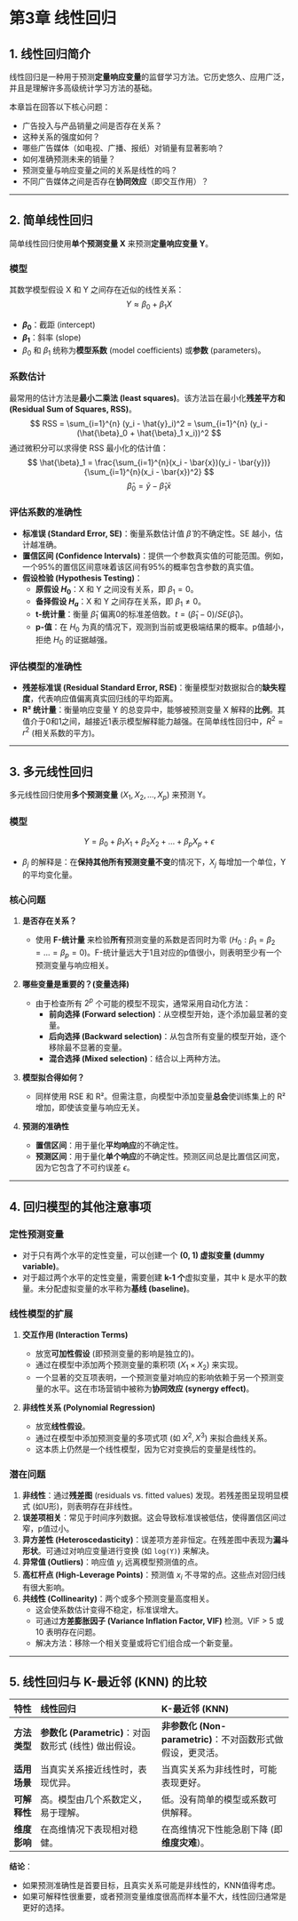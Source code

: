 # 第3章 线性回归

## 1. 线性回归简介

线性回归是一种用于预测**定量响应变量**的监督学习方法。它历史悠久、应用广泛，并且是理解许多高级统计学习方法的基础。

本章旨在回答以下核心问题：
* 广告投入与产品销量之间是否存在关系？
* 这种关系的强度如何？
* 哪些广告媒体（如电视、广播、报纸）对销量有显著影响？
* 如何准确预测未来的销量？
* 预测变量与响应变量之间的关系是线性的吗？
* 不同广告媒体之间是否存在**协同效应**（即交互作用）？

---

## 2. 简单线性回归

简单线性回归使用**单个预测变量 X** 来预测**定量响应变量 Y**。

### 模型
其数学模型假设 X 和 Y 之间存在近似的线性关系：
$$ Y \approx \beta_0 + \beta_1 X $$
-   **$\beta_0$**：截距 (intercept)
-   **$\beta_1$**：斜率 (slope)
-   $\beta_0$ 和 $\beta_1$ 统称为**模型系数** (model coefficients) 或**参数** (parameters)。

### 系数估计
最常用的估计方法是**最小二乘法 (least squares)**。该方法旨在最小化**残差平方和 (Residual Sum of Squares, RSS)**。
$$ RSS = \sum_{i=1}^{n} (y_i - \hat{y}_i)^2 = \sum_{i=1}^{n} (y_i - (\hat{\beta}_0 + \hat{\beta}_1 x_i))^2 $$
通过微积分可以求得使 RSS 最小化的估计值：
$$ \hat{\beta}_1 = \frac{\sum_{i=1}^{n}(x_i - \bar{x})(y_i - \bar{y})}{\sum_{i=1}^{n}(x_i - \bar{x})^2} $$
$$ \hat{\beta}_0 = \bar{y} - \hat{\beta}_1 \bar{x} $$

### 评估系数的准确性
-   **标准误 (Standard Error, SE)**：衡量系数估计值 $\hat{\beta}$ 的不确定性。SE 越小，估计越准确。
-   **置信区间 (Confidence Intervals)**：提供一个参数真实值的可能范围。例如，一个95%的置信区间意味着该区间有95%的概率包含参数的真实值。
-   **假设检验 (Hypothesis Testing)**：
    -   **原假设 $H_0$**：X 和 Y 之间没有关系，即 $\beta_1 = 0$。
    -   **备择假设 $H_a$**：X 和 Y 之间存在关系，即 $\beta_1 \neq 0$。
    -   **t-统计量**：衡量 $\hat{\beta}_1$ 偏离0的标准差倍数。$t = (\hat{\beta}_1 - 0) / SE(\hat{\beta}_1)$。
    -   **p-值**：在 $H_0$ 为真的情况下，观测到当前或更极端结果的概率。p值越小，拒绝 $H_0$ 的证据越强。

### 评估模型的准确性
-   **残差标准误 (Residual Standard Error, RSE)**：衡量模型对数据拟合的**缺失程度**，代表响应值偏离真实回归线的平均距离。
-   **R² 统计量**：衡量响应变量 Y 的总变异中，能够被预测变量 X 解释的**比例**。其值介于0和1之间，越接近1表示模型解释能力越强。在简单线性回归中，$R^2 = r^2$ (相关系数的平方)。

---

## 3. 多元线性回归

多元线性回归使用**多个预测变量** ($X_1, X_2, \dots, X_p$) 来预测 Y。

### 模型
$$ Y = \beta_0 + \beta_1 X_1 + \beta_2 X_2 + \dots + \beta_p X_p + \epsilon $$
-   $\beta_j$ 的解释是：在**保持其他所有预测变量不变**的情况下，$X_j$ 每增加一个单位，Y 的平均变化量。

### 核心问题
1.  **是否存在关系？**
    -   使用 **F-统计量** 来检验**所有**预测变量的系数是否同时为零 ($H_0: \beta_1 = \beta_2 = \dots = \beta_p = 0$)。F-统计量远大于1且对应的p值很小，则表明至少有一个预测变量与响应相关。

2.  **哪些变量是重要的？(变量选择)**
    -   由于检查所有 $2^p$ 个可能的模型不现实，通常采用自动化方法：
        -   **前向选择 (Forward selection)**：从空模型开始，逐个添加最显著的变量。
        -   **后向选择 (Backward selection)**：从包含所有变量的模型开始，逐个移除最不显著的变量。
        -   **混合选择 (Mixed selection)**：结合以上两种方法。

3.  **模型拟合得如何？**
    -   同样使用 RSE 和 R²。但需注意，向模型中添加变量**总会**使训练集上的 R² 增加，即使该变量与响应无关。

4.  **预测的准确性**
    -   **置信区间**：用于量化**平均响应**的不确定性。
    -   **预测区间**：用于量化**单个响应**的不确定性。预测区间总是比置信区间宽，因为它包含了不可约误差 $\epsilon$。

---

## 4. 回归模型的其他注意事项

### 定性预测变量
-   对于只有两个水平的定性变量，可以创建一个 **(0, 1) 虚拟变量 (dummy variable)**。
-   对于超过两个水平的定性变量，需要创建 **k-1 个**虚拟变量，其中 k 是水平的数量。未分配虚拟变量的水平称为**基线 (baseline)**。

### 线性模型的扩展
1.  **交互作用 (Interaction Terms)**
    -   放宽**可加性假设** (即预测变量的影响是独立的)。
    -   通过在模型中添加两个预测变量的乘积项 ($X_1 \times X_2$) 来实现。
    -   一个显著的交互项表明，一个预测变量对响应的影响依赖于另一个预测变量的水平。这在市场营销中被称为**协同效应 (synergy effect)**。

2.  **非线性关系 (Polynomial Regression)**
    -   放宽**线性假设**。
    -   通过在模型中添加预测变量的多项式项 (如 $X^2, X^3$) 来拟合曲线关系。
    -   这本质上仍然是一个线性模型，因为它对变换后的变量是线性的。

### 潜在问题
1.  **非线性**：通过**残差图** (residuals vs. fitted values) 发现。若残差图呈现明显模式 (如U形)，则表明存在非线性。
2.  **误差项相关**：常见于时间序列数据。这会导致标准误被低估，使得置信区间过窄，p值过小。
3.  **异方差性 (Heteroscedasticity)**：误差项方差非恒定。在残差图中表现为**漏斗形状**。可通过对响应变量进行变换 (如 `log(Y)`) 来解决。
4.  **异常值 (Outliers)**：响应值 $y_i$ 远离模型预测值的点。
5.  **高杠杆点 (High-Leverage Points)**：预测值 $x_i$ 不寻常的点。这些点对回归线有很大影响。
6.  **共线性 (Collinearity)**：两个或多个预测变量高度相关。
    -   这会使系数估计变得不稳定，标准误增大。
    -   可通过**方差膨胀因子 (Variance Inflation Factor, VIF)** 检测。VIF > 5 或 10 表明存在问题。
    -   解决方法：移除一个相关变量或将它们组合成一个新变量。

---

## 5. 线性回归与 K-最近邻 (KNN) 的比较

| 特性         | 线性回归                                              | K-最近邻 (KNN)                                              |
| :----------- | :---------------------------------------------------- | :---------------------------------------------------------- |
| **方法类型** | **参数化 (Parametric)**：对函数形式 (线性) 做出假设。 | **非参数化 (Non-parametric)**：不对函数形式做假设，更灵活。 |
| **适用场景** | 当真实关系接近线性时，表现优异。                      | 当真实关系为非线性时，可能表现更好。                        |
| **可解释性** | 高。模型由几个系数定义，易于理解。                    | 低。没有简单的模型或系数可供解释。                          |
| **维度影响** | 在高维情况下表现相对稳健。                            | 在高维情况下性能急剧下降 (即**维度灾难**)。                 |

**结论**：
-   如果预测准确性是首要目标，且真实关系可能是非线性的，KNN值得考虑。
-   如果可解释性很重要，或者预测变量维度很高而样本量不大，线性回归通常是更好的选择。